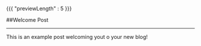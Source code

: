 {{{
	"previewLength" : 5
}}}

##Welcome Post

----

This is an example post welcoming yout o your new blog!